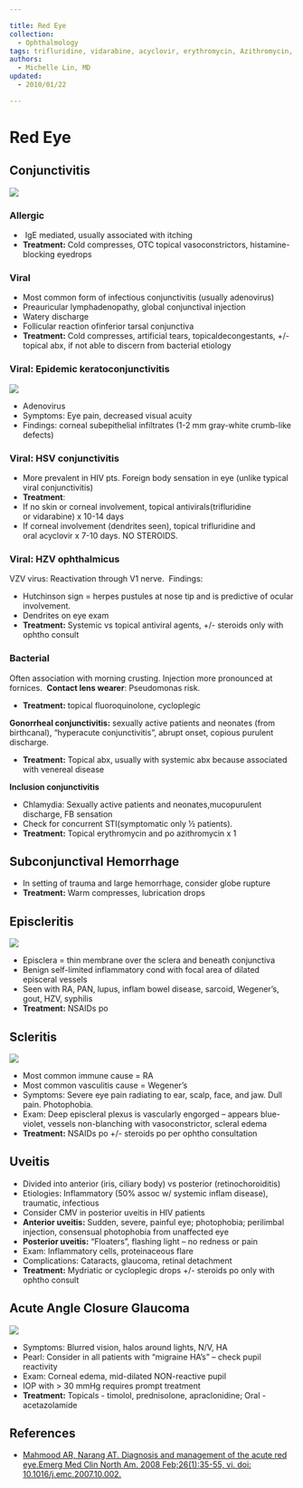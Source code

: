 ```yaml
---

title: Red Eye
collection:
  - Ophthalmology
tags: trifluridine, vidarabine, acyclovir, erythromycin, Azithromycin, timolol, prednisolone, apraclonidine, acetazolamide
authors:
  - Michelle Lin, MD
updated:
  - 2010/01/22

---
```


# Red Eye

## Conjunctivitis

![](https://d2p53dh3qxfm0x.cloudfront.net/uploads/img/1jx/5/m/da01dc32-3423-54a4-aaeb-05c2c9efc9e4/640.png)
### Allergic

-    IgE mediated, usually associated with itching
-   **Treatment:** Cold compresses, OTC topical vasoconstrictors, histamine-blocking eyedrops

### Viral

-   Most common form of infectious conjunctivitis (usually adenovirus)
-   Preauricular lymphadenopathy, global conjunctival injection
-   Watery discharge
-   Follicular reaction ofinferior tarsal conjunctiva
- **Treatment:** Cold compresses, artificial tears, topicaldecongestants, +/- topical abx, if not able to discern from bacterial etiology


### Viral: Epidemic keratoconjunctivitis

![](https://d2p53dh3qxfm0x.cloudfront.net/uploads/img/1jx/5/m/41994edb-7fde-5771-b374-32e7a01a2bb3/640.png)

-   Adenovirus
-   Symptoms: Eye pain, decreased visual acuity
-   Findings: corneal subepithelial infiltrates (1-2 mm gray-white crumb-like defects)

### Viral: HSV conjunctivitis

-   More prevalent in HIV pts. Foreign body sensation in eye (unlike typical viral conjunctivitis)
-   **Treatment**:
  - If no skin or corneal involvement, topical antivirals(<span class="drug">trifluridine</span> or <span class="drug">vidarabine</span>) x 10-14 days
  -   If corneal involvement (dendrites seen), topical <span class="drug">trifluridine</span> and oral <span class="drug">acyclovir</span> x 7-10 days. NO STEROIDS. 

### Viral: HZV ophthalmicus

VZV virus: Reactivation through V1 nerve. 
Findings:
-   Hutchinson sign = herpes pustules at nose tip and is predictive of ocular involvement. 
-   Dendrites on eye exam
- **Treatment:** Systemic vs topical antiviral agents, +/- steroids only with ophtho consult

### Bacterial 

Often association with morning crusting. Injection more pronounced at fornices. 
**Contact lens wearer**: Pseudomonas risk.
-   **Treatment:** topical fluoroquinolone, cycloplegic

**Gonorrheal conjunctivitis:** sexually active patients and neonates (from birthcanal), “hyperacute conjunctivitis”, abrupt onset, copious purulent discharge. 
-   **Treatment:** Topical abx, usually with systemic abx because associated with venereal disease

**Inclusion conjunctivitis**
-   Chlamydia: Sexually active patients and neonates,mucopurulent discharge, FB sensation
-   Check for concurrent STI(symptomatic only 1⁄2 patients).
-   **Treatment:** Topical <span class="drug">erythromycin</span> and po <span class="drug">azithromycin</span> x 1 

## Subconjunctival Hemorrhage

-   In setting of trauma and large hemorrhage, consider globe rupture
-   **Treatment:** Warm compresses, lubrication drops 

## Episcleritis

![](https://d2p53dh3qxfm0x.cloudfront.net/uploads/img/1jx/5/m/daceea74-967a-5638-9e75-b002bbabc581/640.png)

-   Episclera = thin membrane over the sclera and beneath conjunctiva
-   Benign self-limited inflammatory cond with focal area of dilated episceral vessels 
-   Seen with RA, PAN, lupus, inflam bowel disease, sarcoid, Wegener’s, gout, HZV, syphilis 
-   **Treatment:** NSAIDs po

## Scleritis

![](https://d2p53dh3qxfm0x.cloudfront.net/uploads/img/1jx/5/m/ab7b053d-25a8-5ec4-9dec-f7dc02341b97/640.png)
-   Most common immune cause = RA
-   Most common vasculitis cause = Wegener’s 
-   Symptoms: Severe eye pain radiating to ear, scalp, face, and jaw. Dull pain. Photophobia. 
-   Exam: Deep episcleral plexus is vascularly engorged – appears blue-violet, vessels non-blanching with vasoconstrictor, scleral edema 
-   **Treatment:** NSAIDs po +/- steroids po per ophtho consultation 

## Uveitis

-   Divided into anterior (iris, ciliary body) vs posterior (retinochoroiditis)
-   Etiologies: Inflammatory (50% assoc w/ systemic inflam disease), traumatic, infectious 
-   Consider CMV in posterior uveitis in HIV patients
-   **Anterior uveitis:** Sudden, severe, painful eye; photophobia; perilimbal injection, consensual photophobia from unaffected eye
-   **Posterior uveitis:** “Floaters”, flashing light – no redness or pain
-   Exam: Inflammatory cells, proteinaceous flare
-   Complications: Cataracts, glaucoma, retinal detachment
-   **Treatment:** Mydriatic or cycloplegic drops +/- steroids po only with ophtho consult 

## Acute Angle Closure Glaucoma

![](https://d2p53dh3qxfm0x.cloudfront.net/uploads/img/1jx/5/m/ec80f13a-37f2-5de0-a0e6-8c3d82f972e3/640.png)

-   Symptoms: Blurred vision, halos around lights, N/V, HA
-   Pearl: Consider in all patients with “migraine HA’s” – check pupil reactivity
-   Exam: Corneal edema, mid-dilated NON-reactive pupil
-   IOP with &gt; 30 mmHg requires prompt treatment
-   **Treatment:** Topicals - <span class="drug">timolol</span>, <span class="drug">prednisolone</span>, <span class="drug">apraclonidine</span>; Oral - <span class="drug">acetazolamide</span> 

## References

-   [Mahmood AR, Narang AT. Diagnosis and management of the acute red eye.Emerg Med Clin North Am. 2008 Feb;26(1):35-55, vi. doi: 10.1016/j.emc.2007.10.002.](http://www.ncbi.nlm.nih.gov/pubmed/?term=18249256)
